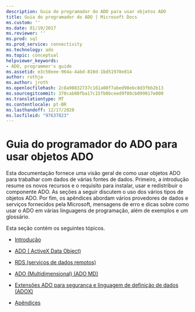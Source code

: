 ```yaml
---
description: Guia do programador do ADO para usar objetos ADO
title: Guia do programador do ADO | Microsoft Docs
ms.custom: ''
ms.date: 01/19/2017
ms.reviewer: ''
ms.prod: sql
ms.prod_service: connectivity
ms.technology: ado
ms.topic: conceptual
helpviewer_keywords:
- ADO, programmer's guide
ms.assetid: e3c50eee-964a-4abd-810d-1bd51978e814
author: rothja
ms.author: jroth
ms.openlocfilehash: 2c8a90832737c161a08f7abed98ebc8d3fbb2b13
ms.sourcegitcommit: 370cab80fba17c15fb0bceed9f80cb099017e000
ms.translationtype: MT
ms.contentlocale: pt-BR
ms.lasthandoff: 12/17/2020
ms.locfileid: "97637823"
---
```

# <a name="ado-programmers-guide-for-using-ado-objects"></a>Guia do programador do ADO para usar objetos ADO
Esta documentação fornece uma visão geral de como usar objetos ADO para trabalhar com dados de várias fontes de dados. Primeiro, a introdução resume os novos recursos e o requisito para instalar, usar e redistribuir o componente ADO. As seções a seguir discutem o uso dos vários tipos de objetos ADO. Por fim, os apêndices abordam vários provedores de dados e serviços fornecidos pela Microsoft, mensagens de erro e dicas sobre como usar o ADO em várias linguagens de programação, além de exemplos e um glossário.

 Esta seção contém os seguintes tópicos.

-   [Introdução](./ado-introduction.md)

-   [ADO ( ActiveX Data Object)](./data/ado-fundamentals.md)

-   [RDS (serviços de dados remotos)](./remote-data-service/remote-data-service-rds.md)

-   [ADO (Multidimensional) (ADO MD)](./multidimensional/ado-multidimensional-ado-md.md)

-   [Extensões ADO para segurança e linguagem de definição de dados (ADOX)](./extensions/ado-extensions-for-data-definition-language-and-security-adox.md)

-   [Apêndices](./appendixes/appendix-a-providers.md)
